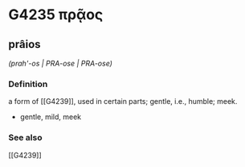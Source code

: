 # G4235 πρᾷος

## prâios

_(prah'-os | PRA-ose | PRA-ose)_

### Definition

a form of [[G4239]], used in certain parts; gentle, i.e., humble; meek.

- gentle, mild, meek

### See also

[[G4239]]

